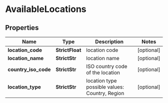 # AvailableLocations


## Properties

| Name | Type | Description | Notes |
|------------ | ------------- | ------------- | -------------|
**location_code** | **StrictFloat** | location code |[optional]|
**location_name** | **StrictStr** | location name |[optional]|
**country_iso_code** | **StrictStr** | ISO country code of the location |[optional]|
**location_type** | **StrictStr** | location type<br>possible values:<br>Country, Region |[optional]|